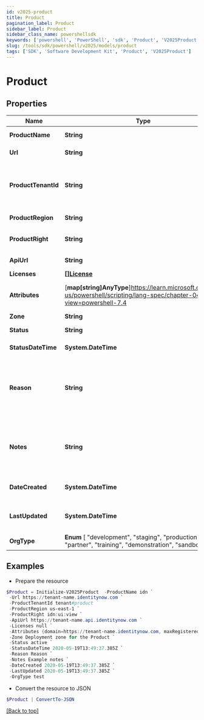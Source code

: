 ```yaml
---
id: v2025-product
title: Product
pagination_label: Product
sidebar_label: Product
sidebar_class_name: powershellsdk
keywords: ['powershell', 'PowerShell', 'sdk', 'Product', 'V2025Product']
slug: /tools/sdk/powershell/v2025/models/product
tags: ['SDK', 'Software Development Kit', 'Product', 'V2025Product']
---
```


# Product

## Properties

| Name | Type | Description | Notes |
| --- | --- | --- | --- |
| **ProductName** | **String** | Name of the Product | [optional] |
| **Url** | **String** | URL of the Product | [optional] |
| **ProductTenantId** | **String** | An identifier for a specific product-tenant combination | [optional] |
| **ProductRegion** | **String** | Product region | [optional] |
| **ProductRight** | **String** | Right needed for the Product | [optional] |
| **ApiUrl** | **String** | API URL of the Product | [optional] |
| **Licenses** | [**[]License**](license) |  | [optional] |
| **Attributes** | [**map[string]AnyType**]https://learn.microsoft.com/en-us/powershell/scripting/lang-spec/chapter-04?view=powershell-7.4 | Additional attributes for a product | [optional] |
| **Zone** | **String** | Zone | [optional] |
| **Status** | **String** | Status of the product | [optional] |
| **StatusDateTime** | **System.DateTime** | Status datetime | [optional] |
| **Reason** | **String** | If there's a tenant provisioning failure then reason will have the description of error | [optional] |
| **Notes** | **String** | Product could have additional notes added during tenant provisioning. | [optional] |
| **DateCreated** | **System.DateTime** | Date when the product was created | [optional] |
| **LastUpdated** | **System.DateTime** | Date when the product was last updated | [optional] |
| **OrgType** | **Enum** [ "development", "staging", "production", "test", "partner", "training", "demonstration", "sandbox" ] | Type of org | [optional] |

## Examples

- Prepare the resource

```powershell
$Product = Initialize-V2025Product  -ProductName idn `
 -Url https://tenant-name.identitynow.com `
 -ProductTenantId tenant#product `
 -ProductRegion us-east-1 `
 -ProductRight idn:ui:view `
 -ApiUrl https://tenant-name.api.identitynow.com `
 -Licenses null `
 -Attributes {domain=https://tenant-name.identitynow.com, maxRegisteredUsers=250} `
 -Zone Deployment zone for the Product `
 -Status active `
 -StatusDateTime 2020-05-19T13:49:37.385Z `
 -Reason Reason `
 -Notes Example notes `
 -DateCreated 2020-05-19T13:49:37.385Z `
 -LastUpdated 2020-05-19T13:49:37.385Z `
 -OrgType test
```

- Convert the resource to JSON

```powershell
$Product | ConvertTo-JSON
```

[[Back to top]](#)
